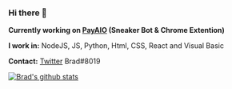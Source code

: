 ### Hi there 👋
**Currently working on [PayAIO](https://twitter.com/aiopay) (Sneaker Bot & Chrome Extention)**

**I work in:** NodeJS, JS, Python, Html, CSS, React and Visual Basic

**Contact:**
[Twitter](https://twitter.com/bruhlton)
Brad#8019

[![Brad's github stats](https://github-readme-stats.vercel.app/api?username=bypasses&show_icons=true&theme=radical)](https://github.com/anuraghazra/github-readme-stats)
